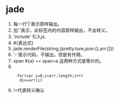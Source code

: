 # jade

1. 每一行'|'表示原样输出。
2. 加‘.’表示，此标签内的内容原样输出，不会转义。
3. ‘include’ 引入js.
4. #{表达式}
5. jade.renderFile(string,{pretty:ture,json:{},arr:[]})
6. '-'表示代码，不输出。但是有作用。
7. span #{a} == span=a 这两种方式是等价的。
8. 
```
    -for(var i=0;i<arr.length;i++)
      div=arr[i]
```
9. !=代表转义确认